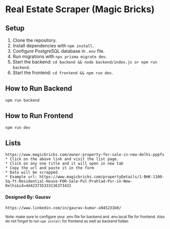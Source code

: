 # Real Estate Scraper (Magic Bricks)

## Setup

1. Clone the repository.
2. Install dependencies with `npm install`.
3. Configure PostgreSQL database in `.env` file.
4. Run migrations with `npx prisma migrate dev`.
5. Start the backend: `cd backend && node backend/index.js or npm run backend`.
6. Start the frontend: `cd frontend && npm run dev`.

## How to Run Backend
   `npm run backend`

## How to Run Frontend
   `npm run dev`

## Lists
    https://www.magicbricks.com/owner-property-for-sale-in-new-delhi-pppfs
    * Click on the above link and visit the list page.
    * Click on any one title and it will open in new tab
    * Copy the url and paste it in the form
    * Data will be scrapped
    * Example url: https://www.magicbricks.com/propertyDetails/1-BHK-1100-Sq-ft-Residential-House-FOR-Sale-Pul-Prahlad-Pur-in-New-Delhi&id=4d423735333136373431

#### Designed By: Gaurav
    https://www.linkedin.com/in/gaurav-kumar-a945231b0/

<sub>Note: make sure to configure your .env file for backend and .env.local file for frontend. Also do not forgot to run `npm install` for frontend as well as backend folder.</sub>
